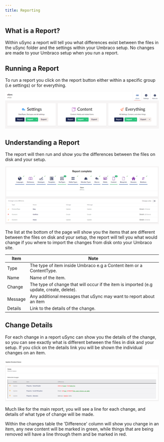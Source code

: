 ```yaml
---
title: Reporting
---
```



## What is a Report? 

Within uSync a report will tell you what differences exist between the files in the uSync folder and the settings within your Umbraco setup. No changes are made to your Umbraco setup when you run a report.

##  Running a Report

To run a report you click on the report button either within a specific group (i.e settings) or for everything. 

![The uSync dashboard](dashboard.png)

## Understanding a Report 

The report will then run and show you the differences between the files on disk and your setup. 

![Report](report.png)

The list at the bottom of the page will show you the items that are different between the files on disk and your setup, the report will tell you what would change if you where to import the changes from disk onto your Umbraco site. 

|Item|Note|
|--|--|
|Type|The type of item inside Umbraco e.g a Content item or a ContentType.|
|Name|Name of the item.|
|Change|The type of change that will occur if the item is imported (e.g update, create, delete).|
|Message|Any additional messages that uSync may want to report about an item|
|Details|Link to the details of the change.|

## Change Details
For each change in a report uSync can show you the details of the change, so you can see exactly what is different between the files in disk and your setup. If you click on the details link you will be shown the individual changes on an item.

![details report](details.png)

Much like for the main report, you will see a line for each change, and details of what type of change will be made. 

Within the changes table the 'Difference' column will show you change in an item, any new content will be marked in green, while things that are being removed will have a line through them and be marked in red. 